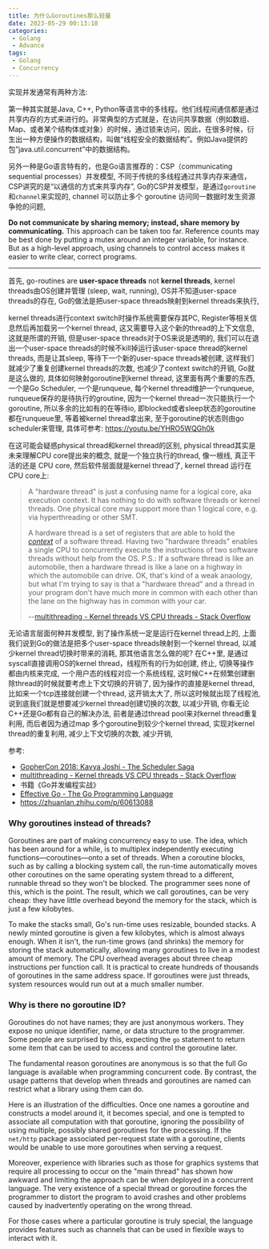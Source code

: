 ```yaml
---
title: 为什么Goroutines那么轻量
date: 2023-05-29 00:13:18
categories:
 - Golang
 - Advance
tags:
 - Golang
 - Concurrency
---
```


实现并发通常有两种方法:

第一种其实就是Java, C++, Python等语言中的多线程。他们线程间通信都是通过共享内存的方式来进行的。非常典型的方式就是，在访问共享数据（例如数组、Map、或者某个结构体或对象）的时候，通过锁来访问，因此，在很多时候，衍生出一种方便操作的数据结构，叫做“线程安全的数据结构”。例如Java提供的包”java.util.concurrent”中的数据结构。

另外一种是Go语言特有的，也是Go语言推荐的：CSP（communicating sequential processes）并发模型, 不同于传统的多线程通过共享内存来通信，CSP讲究的是“以通信的方式来共享内存”, Go的CSP并发模型，是通过`goroutine`和`channel`来实现的, channel 可以防止多个 goroutine 访问同一数据时发生资源争抢的问题, 

**Do not communicate by sharing memory; instead, share memory by communicating.** This approach can be taken too far. Reference counts may be best done by putting a mutex around an integer variable, for instance. But as a high-level approach, using channels to control access makes it easier to write clear, correct programs.

----

首先, go-routines are **user-space threads** not **kernel threads**, kernel threads由OS创建并管理 (sleep, wait, running), OS并不知道user-space threads的存在, Go的做法是把user-space threads映射到kernel threads来执行, 

kernel threads进行context switch时操作系统需要保存其PC, Register等相关信息然后再加载另一个kernel thread, 这又需要导入这个新的thread的上下文信息, 这就是所谓的开销, 但是user-space threads对于OS来说是透明的, 我们可以在退出一个user-space threads的时候不kill掉运行该user-space thread的kernel threads, 而是让其sleep, 等待下一个新的user-space threads被创建, 这样我们就减少了重复创建kernel threads的次数, 也减少了context switch的开销, Go就是这么做的, 具体如何映射goroutine到kernel thread, 这里面有两个重要的东西, 一个是Go Scheduler, 一个是runqueue, 每个kernel thread维护一个runqueue, runqueue保存的是待执行的groutine, 因为一个kernel thread一次只能执行一个goroutine, 所以多余的比如有的在等待io, 即blocked或者sleep状态的goroutine都在runqueue里, 等着被kernel thread拿出来, 至于goroutine的状态则由go scheduler来管理, 具体可参考: https://youtu.be/YHRO5WQGh0k

在这可能会疑惑physical thread和kernel thread的区别, physical thread其实是未来理解CPU core提出来的概念, 就是一个独立执行的thread, 像一根线, 真正干活的还是 CPU core, 然后软件层面就是kernel thread了, kernel thread 运行在 CPU core上:

> A "hardware thread" is just a confusing name for a logical core, aka execution context. It has nothing to do with software threads or kernel threads. One physical core may support more than 1 logical core, e.g. via hyperthreading or other SMT. 
>
> A hardware thread is a set of registers that are able to hold the [*context*](https://en.wikipedia.org/wiki/Context_switch) of a software thread. Having two "hardware threads" enables a single CPU to concurrently execute the instructions of two software threads without help from the OS. P.S.: If a software thread is like an automobile, then a hardware thread is like a lane on a highway in which the automobile can drive. OK, that's kind of a weak anaology, but what I'm trying to say is that a "hardware thread" and a thread in your program don't have much more in common with each other than the lane on the highway has in common with your car.
>
> --[multithreading - Kernel threads VS CPU threads - Stack Overflow](https://stackoverflow.com/questions/73308353/kernel-threads-vs-cpu-threads)

无论语言层面何种并发模型, 到了操作系统一定是运行在kernel thread上的, 上面我们说到Go的做法是把多个user-space threads映射到一个kernel thread, 以减少kernel thread切换时带来的消耗, 那其他语言怎么做的呢? 在C++里, 是通过syscall直接调用OS的kernel thread，线程所有的行为如创建, 终止, 切换等操作都由内核来完成, 一个用户态的线程对应一个系统线程, 这时候C++在频繁创建删除thread的时候就要考虑上下文切换的开销了, 因为操作的直接是kernel thread, 比如来一个tcp连接就创建一个thread, 这开销太大了, 所以这时候就出现了线程池, 说到底我们就是想要减少kernel thread创建切换的次数, 以减少开销,  你看无论C++还是Go都有自己的解决办法, 前者是通过thread pool来对kernel thread重复利用, 而后者因为通过map 多个goroutine到较少个kernel thread, 实现对kernel thread的重复利用, 减少上下文切换的次数, 减少开销, 

参考:

- [GopherCon 2018: Kavya Joshi - The Scheduler Saga](https://www.youtube.com/watch?v=YHRO5WQGh0k)
- [multithreading - Kernel threads VS CPU threads - Stack Overflow](https://stackoverflow.com/questions/73308353/kernel-threads-vs-cpu-threads)
- 书籍《Go并发编程实战》
- [Effective Go - The Go Programming Language](https://go.dev/doc/effective_go#introduction)
-  https://zhuanlan.zhihu.com/p/60613088







### Why goroutines instead of threads?

Goroutines are part of making concurrency easy to use. The idea, which has been around for a while, is to multiplex independently executing functions—coroutines—onto a set of threads. When a coroutine blocks, such as by calling a blocking system call, the run-time automatically moves other coroutines on the same operating system thread to a different, runnable thread so they won't be blocked. The programmer sees none of this, which is the point. The result, which we call goroutines, can be very cheap: they have little overhead beyond the memory for the stack, which is just a few kilobytes.

To make the stacks small, Go's run-time uses resizable, bounded stacks. A newly minted goroutine is given a few kilobytes, which is almost always enough. When it isn't, the run-time grows (and shrinks) the memory for storing the stack automatically, allowing many goroutines to live in a modest amount of memory. The CPU overhead averages about three cheap instructions per function call. It is practical to create hundreds of thousands of goroutines in the same address space. If goroutines were just threads, system resources would run out at a much smaller number.

### Why is there no goroutine ID?

Goroutines do not have names; they are just anonymous workers. They expose no unique identifier, name, or data structure to the programmer. Some people are surprised by this, expecting the `go` statement to return some item that can be used to access and control the goroutine later.

The fundamental reason goroutines are anonymous is so that the full Go language is available when programming concurrent code. By contrast, the usage patterns that develop when threads and goroutines are named can restrict what a library using them can do.

Here is an illustration of the difficulties. Once one names a goroutine and constructs a model around it, it becomes special, and one is tempted to associate all computation with that goroutine, ignoring the possibility of using multiple, possibly shared goroutines for the processing. If the `net/http` package associated per-request state with a goroutine, clients would be unable to use more goroutines when serving a request.

Moreover, experience with libraries such as those for graphics systems that require all processing to occur on the "main thread" has shown how awkward and limiting the approach can be when deployed in a concurrent language. The very existence of a special thread or goroutine forces the programmer to distort the program to avoid crashes and other problems caused by inadvertently operating on the wrong thread.

For those cases where a particular goroutine is truly special, the language provides features such as channels that can be used in flexible ways to interact with it.